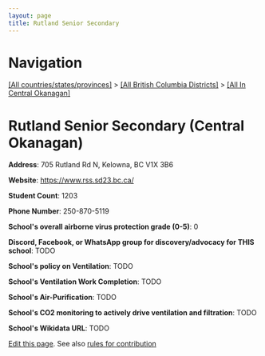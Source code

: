 ```yaml
---
layout: page
title: Rutland Senior Secondary
---
```

# Navigation

[[All countries/states/provinces]](../../..) > [[All British Columbia Districts]](../..) > [[All In Central Okanagan]](..)

# Rutland Senior Secondary (Central Okanagan)

**Address**: 705 Rutland Rd N, Kelowna, BC V1X 3B6

**Website**: <https://www.rss.sd23.bc.ca/>

**Student Count**: 1203

**Phone Number**: 250-870-5119

**School's overall airborne virus protection grade (0-5)**: 0

**Discord, Facebook, or WhatsApp group for discovery/advocacy for THIS school**: TODO

**School's policy on Ventilation**: TODO

**School's Ventilation Work Completion**: TODO

**School's Air-Purification**: TODO

**School's CO2 monitoring to actively drive ventilation and filtration**: TODO

**School's Wikidata URL**: TODO


[Edit this page](https://github.com/ventilate-schools/BC/edit/main/./Central_Okanagan/Rutland_Senior_Secondary.md). See also [rules for contribution](../../../contribution-rules/)